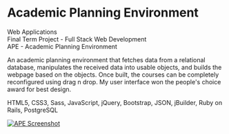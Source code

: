 # Academic Planning Environment

Web Applications<br />
Final Term Project - Full Stack Web Development<br />
APE - Academic Planning Environment<br />

<p>An academic planning environment that fetches data from a relational database, manipulates the received data into usable objects, and builds the webpage based on the objects. Once built, the courses can be completely reconfigured using drag n drop. My user interface won the people's choice award for best design.</p>

HTML5, CSS3, Sass, JavaScript, jQuery, Bootstrap, JSON, jBuilder, Ruby on Rails, PostgreSQL

<a href="https://youtu.be/ll7CM2_e6hY" target="_blank"><img src="https://tloula.github.io/images/project-1.png" alt="APE Screenshot" /></a>

